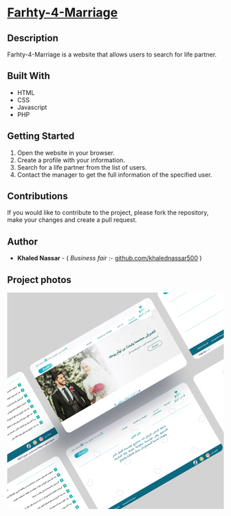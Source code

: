 # [Farhty-4-Marriage](https://khalednassar500.github.io/farhty4marriage-website/)

## Description
Farhty-4-Marriage is a website that allows users to search for life partner.

## Built With
- HTML
- CSS
- Javascript
- PHP

## Getting Started
1. Open the website in your browser.
2. Create a profile with your information.
3. Search for a life partner from the list of users.
4. Contact the manager to get the full information of the specified user.


## Contributions
If you would like to contribute to the project, please fork the repository, make your changes and create a pull request.

## Author

- **Khaled Nassar** - ( *Business fair* :- [github.com/khalednassar500](https://github.com/khalednassar500/) )

## Project photos 
![This is an image](/images/farhty-for-marriage.png)
